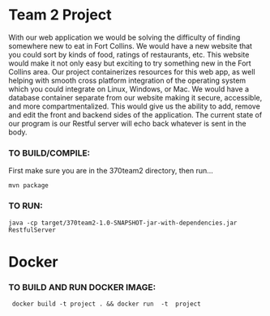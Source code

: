 # Team 2 Project

With our web application we would be solving the difficulty of finding somewhere new to eat in Fort Collins.  We would have a new website that you could sort by kinds of food, ratings of restaurants, etc.  This website would make it not only easy but exciting to try something new in the Fort Collins area. Our project containerizes resources for this  web app, as well helping with smooth cross platform integration of the operating system which you could integrate on Linux, Windows, or Mac.  We would have a database container separate from our website making it secure, accessible, and more compartmentalized.  This would give us the ability to add, remove and edit the front and backend sides of the application. The current state of our program is our Restful server will echo back whatever is sent in the body.

<h3>TO BUILD/COMPILE: </h3>
First make sure you are in the 370team2 directory, then run...

<code>mvn package</code>

<h3>TO RUN: </h3>
<code>java -cp target/370team2-1.0-SNAPSHOT-jar-with-dependencies.jar RestfulServer</code>

# Docker

<h3>TO BUILD AND RUN DOCKER IMAGE: </h3>
<code> docker build -t project . && docker run  -t  project</code>

